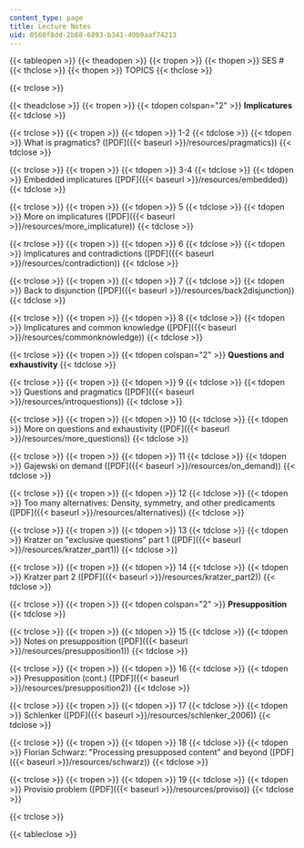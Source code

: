 ```yaml
---
content_type: page
title: Lecture Notes
uid: 0560f8dd-2b68-6893-b341-49b9aaf74213
---
```


{{< tableopen >}}
{{< theadopen >}}
{{< tropen >}}
{{< thopen >}}
SES #
{{< thclose >}}
{{< thopen >}}
TOPICS
{{< thclose >}}

{{< trclose >}}

{{< theadclose >}}
{{< tropen >}}
{{< tdopen colspan="2" >}}
**Implicatures**
{{< tdclose >}}

{{< trclose >}}
{{< tropen >}}
{{< tdopen >}}
1-2
{{< tdclose >}}
{{< tdopen >}}
What is pragmatics? ([PDF]({{< baseurl >}}/resources/pragmatics))
{{< tdclose >}}

{{< trclose >}}
{{< tropen >}}
{{< tdopen >}}
3-4
{{< tdclose >}}
{{< tdopen >}}
Embedded implicatures ([PDF]({{< baseurl >}}/resources/embedded))
{{< tdclose >}}

{{< trclose >}}
{{< tropen >}}
{{< tdopen >}}
5
{{< tdclose >}}
{{< tdopen >}}
More on implicatures ([PDF]({{< baseurl >}}/resources/more_implicature))
{{< tdclose >}}

{{< trclose >}}
{{< tropen >}}
{{< tdopen >}}
6
{{< tdclose >}}
{{< tdopen >}}
Implicatures and contradictions ([PDF]({{< baseurl >}}/resources/contradiction))
{{< tdclose >}}

{{< trclose >}}
{{< tropen >}}
{{< tdopen >}}
7
{{< tdclose >}}
{{< tdopen >}}
Back to disjunction ([PDF]({{< baseurl >}}/resources/back2disjunction))
{{< tdclose >}}

{{< trclose >}}
{{< tropen >}}
{{< tdopen >}}
8
{{< tdclose >}}
{{< tdopen >}}
Implicatures and common knowledge ([PDF]({{< baseurl >}}/resources/commonknowledge))
{{< tdclose >}}

{{< trclose >}}
{{< tropen >}}
{{< tdopen colspan="2" >}}
**Questions and exhaustivity**
{{< tdclose >}}

{{< trclose >}}
{{< tropen >}}
{{< tdopen >}}
9
{{< tdclose >}}
{{< tdopen >}}
Questions and pragmatics ([PDF]({{< baseurl >}}/resources/introquestions))
{{< tdclose >}}

{{< trclose >}}
{{< tropen >}}
{{< tdopen >}}
10
{{< tdclose >}}
{{< tdopen >}}
More on questions and exhaustivity ([PDF]({{< baseurl >}}/resources/more_questions))
{{< tdclose >}}

{{< trclose >}}
{{< tropen >}}
{{< tdopen >}}
11
{{< tdclose >}}
{{< tdopen >}}
Gajewski on demand ([PDF]({{< baseurl >}}/resources/on_demand))
{{< tdclose >}}

{{< trclose >}}
{{< tropen >}}
{{< tdopen >}}
12
{{< tdclose >}}
{{< tdopen >}}
Too many alternatives: Density, symmetry, and other predicaments ([PDF]({{< baseurl >}}/resources/alternatives))
{{< tdclose >}}

{{< trclose >}}
{{< tropen >}}
{{< tdopen >}}
13
{{< tdclose >}}
{{< tdopen >}}
Kratzer on "exclusive questions" part 1 ([PDF]({{< baseurl >}}/resources/kratzer_part1))
{{< tdclose >}}

{{< trclose >}}
{{< tropen >}}
{{< tdopen >}}
14
{{< tdclose >}}
{{< tdopen >}}
Kratzer part 2 ([PDF]({{< baseurl >}}/resources/kratzer_part2))
{{< tdclose >}}

{{< trclose >}}
{{< tropen >}}
{{< tdopen colspan="2" >}}
**Presupposition**
{{< tdclose >}}

{{< trclose >}}
{{< tropen >}}
{{< tdopen >}}
15
{{< tdclose >}}
{{< tdopen >}}
Notes on presupposition ([PDF]({{< baseurl >}}/resources/presupposition1))
{{< tdclose >}}

{{< trclose >}}
{{< tropen >}}
{{< tdopen >}}
16
{{< tdclose >}}
{{< tdopen >}}
Presupposition (cont.) ([PDF]({{< baseurl >}}/resources/presupposition2))
{{< tdclose >}}

{{< trclose >}}
{{< tropen >}}
{{< tdopen >}}
17
{{< tdclose >}}
{{< tdopen >}}
Schlenker ([PDF]({{< baseurl >}}/resources/schlenker_2006))
{{< tdclose >}}

{{< trclose >}}
{{< tropen >}}
{{< tdopen >}}
18
{{< tdclose >}}
{{< tdopen >}}
Florian Schwarz: "Processing presupposed content" and beyond ([PDF]({{< baseurl >}}/resources/schwarz))
{{< tdclose >}}

{{< trclose >}}
{{< tropen >}}
{{< tdopen >}}
19
{{< tdclose >}}
{{< tdopen >}}
Provisio problem ([PDF]({{< baseurl >}}/resources/proviso))
{{< tdclose >}}

{{< trclose >}}

{{< tableclose >}}